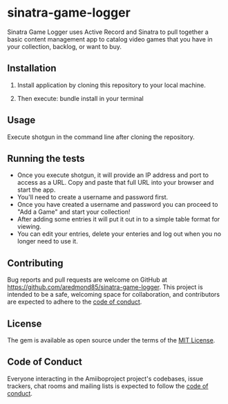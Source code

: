 # sinatra-game-logger
Sinatra Game Logger uses Active Record and Sinatra to pull together a basic content management app to catalog video games that you have in your collection, backlog, or want to buy.

## Installation

1) Install application by cloning this repository to your local machine.

2) Then execute: bundle install in your terminal

## Usage

Execute shotgun in the command line after cloning the repository.

## Running the tests

- Once you execute shotgun, it will provide an IP address and port to access as a URL. Copy and paste that full URL into your browser and start the app.
- You'll need to create a username and password first.
- Once you have created a username and password you can proceed to "Add a Game" and start your collection!
- After adding some entries it will put it out in to a simple table format for viewing.
- You can edit your entries, delete your enteries and log out when you no longer need to use it.

## Contributing

Bug reports and pull requests are welcome on GitHub at https://github.com/aredmond85/sinatra-game-logger. This project is intended to be a safe, welcoming space for collaboration, and contributors are expected to adhere to the [code of conduct](https://github.com/aredmond85/sinatra-game-logge/blob/master/CODE_OF_CONDUCT.md).


## License

The gem is available as open source under the terms of the [MIT License](https://opensource.org/licenses/MIT).

## Code of Conduct

Everyone interacting in the Amiiboproject project's codebases, issue trackers, chat rooms and mailing lists is expected to follow the [code of conduct](https://github.com/aredmond85/sinatra-game-logger/blob/master/CODE_OF_CONDUCT.md).